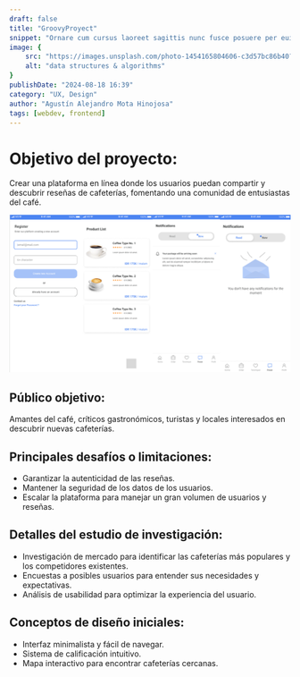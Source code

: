 ```yaml
---
draft: false
title: "GroovyProyect"
snippet: "Ornare cum cursus laoreet sagittis nunc fusce posuere per euismod dis vehicula a, semper fames lacus maecenas dictumst pulvinar neque enim non potenti. Torquent hac sociosqu eleifend potenti."
image: {
    src: "https://images.unsplash.com/photo-1454165804606-c3d57bc86b40?q=80&w=1470&auto=format&fit=crop&ixlib=rb-4.0.3&ixid=M3wxMjA3fDB8MHxwaG90by1wYWdlfHx8fGVufDB8fHx8fA%3D%3D",
    alt: "data structures & algorithms"
}
publishDate: "2024-08-18 16:39"
category: "UX, Design"
author: "Agustín Alejandro Mota Hinojosa"
tags: [webdev, frontend]
---
```


# Objetivo del proyecto:
Crear una plataforma en línea donde los usuarios puedan compartir y descubrir reseñas de cafeterías, fomentando una comunidad de entusiastas del café.

![lmao](./Screenshot_20240818_201623.png)

## Público objetivo:
Amantes del café, críticos gastronómicos, turistas y locales interesados en descubrir nuevas cafeterías.

## Principales desafíos o limitaciones:

- Garantizar la autenticidad de las reseñas.
- Mantener la seguridad de los datos de los usuarios.
- Escalar la plataforma para manejar un gran volumen de usuarios y reseñas.

## Detalles del estudio de investigación:

- Investigación de mercado para identificar las cafeterías más populares y los competidores existentes.
- Encuestas a posibles usuarios para entender sus necesidades y expectativas.
- Análisis de usabilidad para optimizar la experiencia del usuario.

## Conceptos de diseño iniciales:
- Interfaz minimalista y fácil de navegar.
- Sistema de calificación intuitivo.
- Mapa interactivo para encontrar cafeterías cercanas.